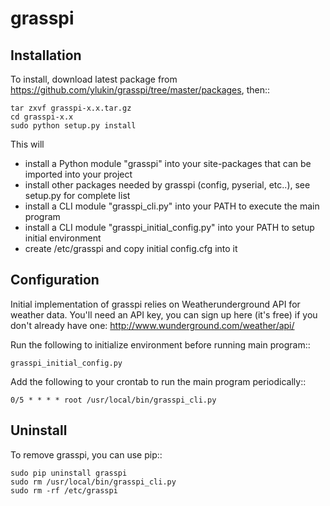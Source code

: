 grasspi
=======

Installation
------------

To install, download latest package from https://github.com/ylukin/grasspi/tree/master/packages, then::

    tar zxvf grasspi-x.x.tar.gz
    cd grasspi-x.x
    sudo python setup.py install

This will 
* install a Python module "grasspi" into your site-packages that can be imported into your project
* install other packages needed by grasspi (config, pyserial, etc..), see setup.py for complete list
* install a CLI module "grasspi_cli.py" into your PATH to execute the main program  
* install a CLI module "grasspi_initial_config.py" into your PATH to setup initial environment
* create /etc/grasspi and copy initial config.cfg into it

Configuration
-------------

Initial implementation of grasspi relies on Weatherunderground API for weather data. You'll need an API key, you can sign up here (it's free) if you don't already have one:
http://www.wunderground.com/weather/api/

Run the following to initialize environment before running main program::

    grasspi_initial_config.py

Add the following to your crontab to run the main program periodically::

    0/5 * * * * root /usr/local/bin/grasspi_cli.py

Uninstall
-------------

To remove grasspi, you can use pip::

    sudo pip uninstall grasspi
    sudo rm /usr/local/bin/grasspi_cli.py
    sudo rm -rf /etc/grasspi

	
